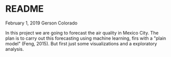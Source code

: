 # README

February 1, 2019
Gerson Colorado

In this project we are going to forecast the air quality in Mexico City. The plan is to carry out this forecasting using machine learning, firs with a "plain model" (Feng, 2015). But first just some visualizations and a exploratory analysis.